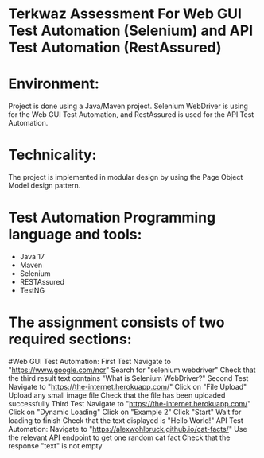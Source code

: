 # Terkwaz Assessment For Web GUI Test Automation (Selenium) and API Test Automation (RestAssured)

# Environment:
Project is done using a Java/Maven project. 
Selenium WebDriver is using for the Web GUI Test Automation, and RestAssured is used for the API Test Automation.

# Technicality:
The project is implemented in modular design by using the Page Object Model design pattern. 

# Test Automation Programming language and tools:
- Java 17
- Maven
- Selenium
- RESTAssured
- TestNG

# The assignment consists of two required sections:

#Web GUI Test Automation:
First Test
Navigate to "https://www.google.com/ncr" 
Search for "selenium webdriver" 
Check that the third result text contains "What is Selenium WebDriver?" 
Second Test
Navigate to "https://the-internet.herokuapp.com/" 
Click on "File Upload" 
Upload any small image file 
Check that the file has been uploaded successfully 
Third Test
Navigate to "https://the-internet.herokuapp.com/" 
Click on "Dynamic Loading" 
Click on "Example 2" 
Click "Start" 
Wait for loading to finish 
Check that the text displayed is "Hello World!" 
API Test Automation:
Navigate to "https://alexwohlbruck.github.io/cat-facts/" 
Use the relevant API endpoint to get one random cat fact 
Check that the response "text" is not empty

